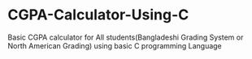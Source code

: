 # CGPA-Calculator-Using-C
Basic CGPA calculator for All students(Bangladeshi Grading System or North American Grading) using basic C programming Language

